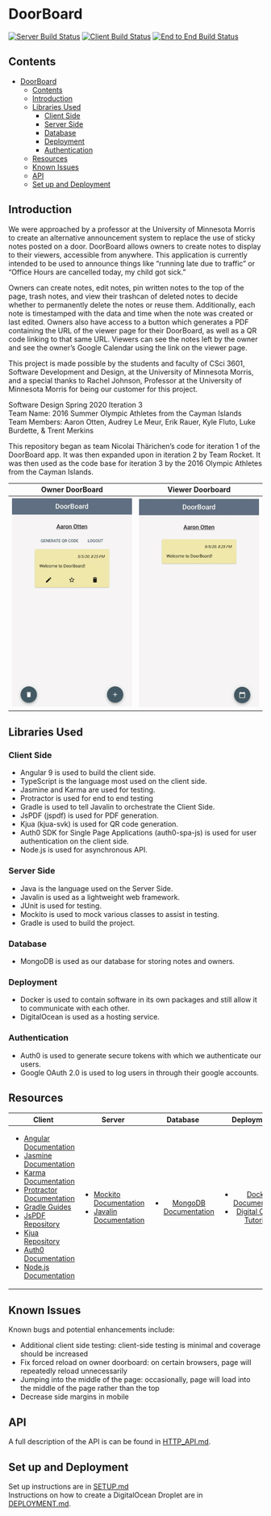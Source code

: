# DoorBoard

[![Server Build Status](../../workflows/Server%20Java/badge.svg)](../../actions?query=workflow%3A"Server+Java")
[![Client Build Status](../../workflows/Client%20Angular/badge.svg)](../../actions?query=workflow%3A"Client+Angular")
[![End to End Build Status](../../workflows/End-to-End/badge.svg)](../../actions?query=workflow%3AEnd-to-End)

## Contents
- [DoorBoard](#doorboard)
  - [Contents](#contents)
  - [Introduction](#introduction)
  - [Libraries Used](#libraries-used)
    - [Client Side](#client-side)
    - [Server Side](#server-side)
    - [Database](#database)
    - [Deployment](#deployment)
    - [Authentication](#authentication)
  - [Resources](#resources)
  - [Known Issues](#known-issues)
  - [API](#api)
  - [Set up and Deployment](#set-up-and-deployment)


## Introduction

We were approached by a professor at the University of Minnesota Morris to create an alternative announcement system to replace the use of sticky notes posted on a door. DoorBoard allows owners to create notes to display to their viewers, accessible from anywhere. This application is currently intended to be used to announce things like “running late due to traffic” or  “Office Hours are cancelled today, my child got sick.”

Owners can create notes, edit notes,  pin written notes to the top of the page, trash notes, and view their trashcan of deleted notes to decide whether to permanently delete the notes or reuse them. Additionally, each note is timestamped with the data and time when the note was created or last edited. Owners also have access to a button which generates a PDF containing the URL of the viewer page for their DoorBoard, as well as a QR code linking to that same URL.
Viewers can see the notes left by the owner and see the owner’s Google Calendar using the link on the viewer page.

This project is made possible by the students and faculty of CSci 3601, Software Development and Design, at the University of Minnesota Morris, and a special thanks to Rachel Johnson, Professor at the University of Minnesota Morris for being our customer for this project. 

Software Design Spring 2020 Iteration 3 <br>
Team Name: 2016 Summer Olympic Athletes from the Cayman Islands <br>
Team Members: Aaron Otten, Audrey Le Meur, Erik Rauer, Kyle Fluto, Luke Burdette, & Trent Merkins

This repository began as team Nicolai Thärichen’s code for iteration 1 of the DoorBoard app. It was then expanded upon in iteration 2 by Team Rocket. It was then used as the code base for iteration 3 by the 2016 Olympic Athletes from the Cayman Islands.

| Owner DoorBoard | Viewer Doorboard |
|-----------------|------------------|
| ![](owner_DB.jpg)    | ![](viewer_PG.jpg)    |

## Libraries Used

### Client Side
* Angular 9 is used to build the client side.
* TypeScript is the language most used on the client side.
* Jasmine and Karma are used for testing.
* Protractor is used for end to end testing
* Gradle is used to tell Javalin to orchestrate the Client Side.
* JsPDF (jspdf) is used for PDF generation.
* Kjua (kjua-svk) is used for QR code generation.
* Auth0 SDK for Single Page Applications (auth0-spa-js) is used for user authentication on the client side.
* Node.js is used for asynchronous API.

### Server Side
* Java is the language used on the Server Side.
* Javalin is used as a lightweight web framework.
* JUnit is used for testing.
* Mockito is used to mock various classes to assist in testing.
* Gradle is used to build the project.

### Database
* MongoDB is used as our database for storing notes and owners.

### Deployment
* Docker is used to contain software in its own packages and still allow it to communicate with each other.
* DigitalOcean is used as a hosting service.

### Authentication
* Auth0 is used to generate secure tokens with which we authenticate our users.
* Google OAuth 2.0 is used to log users in through their google accounts.

## Resources
| Client | Server | Database | Deployment |
|--------|--------|:--------:|:----------:|
| <ul> <li> [Angular Documentation](https://angular.io/docs)</li> <li>[Jasmine Documentation](https://jasmine.github.io/)</li> <li>[Karma Documentation](https://karma-runner.github.io/)</li> <li>[Protractor Documentation](https://www.protractortest.org/#/api) </li> <li>[Gradle Guides](https://gradle.org/guides/)</li> <li>[JsPDF Repository](https://github.com/MrRio/jsPDF)</li> <li>[Kjua Repository](https://github.com/werthdavid/kjua)</li> <li>[Auth0 Documentation](https://auth0.com/docs/)</li> <li>[Node.js Documentation](https://nodejs.org/en/docs/)</li> </ul> | <ul> <li>[Mockito Documentation](https://javadoc.io/doc/org.mockito/mockito-core/latest/org/mockito/Mockito.html)</li> <li>[Javalin Documentation](https://javalin.io/documentation)</li> </ul>| <ul> <li> [MongoDB Documentation](https://docs.mongodb.com/) </li> </ul> | <ul> <li> [Docker Documentation](https://docs.docker.com/) </li> <li> [Digital Ocean Tutorials](https://www.digitalocean.com/community/tutorials) </li> </ul> |


## Known Issues

Known bugs and potential enhancements include:
* Additional client side testing: client-side testing is minimal and coverage should be increased
* Fix forced reload on owner doorboard: on certain browsers, page will repeatedly reload unnecessarily
* Jumping into the middle of the page: occasionally, page will load into the middle of the page rather than the top
* Decrease side margins in mobile



## API

 A full description of the API is can be found in [HTTP_API.md](HTTP_API.md).

 ## Set up and Deployment

 Set up instructions are in [SETUP.md](SETUP.md) <br>
 Instructions on how to create a DigitalOcean Droplet are in [DEPLOYMENT.md](DEPLOYMENT.md).
